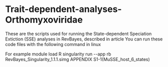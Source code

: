 # Trait-dependent-analyses-Orthomyxoviridae
These are the scripts used for running the State-dependent Speciation Extiction (SSE) analyses in RevBayes, described in article
You can run these code files with the following command in linux

For example
module load R
singularity run --app rb RevBayes_Singularity_1.1.1.simg APPENDIX S1-1(MuSSE_host_6_states)

